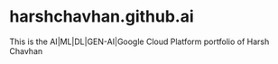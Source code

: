 # harshchavhan.github.ai
This is the AI|ML|DL|GEN-AI|Google Cloud Platform portfolio of Harsh Chavhan
 
